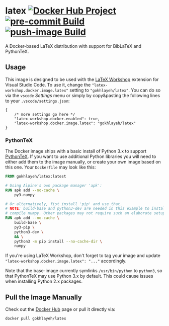 # latex [![Docker Hub Project](https://img.shields.io/docker/automated/gokhlayeh/latex?label=type)](https://hub.docker.com/repository/docker/gokhlayeh/latex) [![pre-commit Build](https://github.com/ChiefGokhlayeh/latex/workflows/pre-commit/badge.svg)](https://github.com/ChiefGokhlayeh/latex/actions?query=workflow%3Apre-commit) [![push-image Build](https://github.com/ChiefGokhlayeh/latex/workflows/push-image/badge.svg)](https://github.com/ChiefGokhlayeh/latex/actions?query=workflow%3Apush-image)

A Docker-based LaTeX distribution with support for BibLaTeX and PythonTeX.

## Usage

This image is designed to be used with the [LaTeX Workshop](https://marketplace.visualstudio.com/items?itemName=James-Yu.latex-workshop) extension for Visual Studio Code. To use it, change the `"latex-workshop.docker.image.latex"` setting to `"gokhlayeh/latex"`. You can do so via the `vscode` _Settings_ menu or simply by copy&pasting the following lines to your `.vscode/settings.json`:

```jsonc
{
    /* more settings go here */
    "latex-workshop.docker.enabled": true,
    "latex-workshop.docker.image.latex": "gokhlayeh/latex"
}
```

### PythonTeX

The Docker image ships with a basic install of Python 3.x to support [PythonTeX](https://www.ctan.org/pkg/pythontex). If you want to use additional Python libraries you will need to either add them to the image manually, or create your own image based on this one. Your `Dockerfile` may look like this:

```Dockerfile
FROM gokhlayeh/latex:latest

# Using Alpine's own package manager 'apk':
RUN apk add --no-cache \
    py3-numpy

# Or alternatively, fist install 'pip' and use that.
# NOTE: build-base and python3-dev are needed in this example to install and
# compile numpy. Other packages may not require such an elaborate setup.
RUN apk add --no-cache \
    build-base \
    py3-pip \
    python3-dev \
    && \
    python3 -m pip install --no-cache-dir \
    numpy

```

If you're using LaTeX Workshop, don't forget to tag your image and update `"latex-workshop.docker.image.latex": "..."` accordingly.

Note that the base-image currently symlinks `/usr/bin/python` to `python3`, so that PythonTeX may use Python 3.x by default. This could cause issues when installing Python 2.x packages.

## Pull the Image Manually

Check out the [Docker Hub](https://hub.docker.com/r/gokhlayeh/latex) page or pull it directly via:

```sh
docker pull gokhlayeh/latex
```
